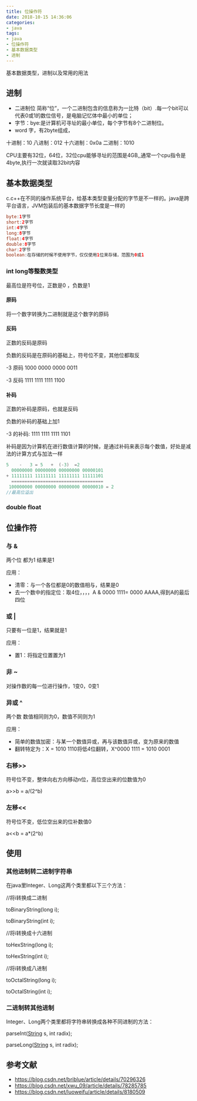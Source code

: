 ```yaml
---
title: 位操作符
date: 2018-10-15 14:36:06
categories:
- java
tags:
- java
- 位操作符
- 基本数据类型
- 进制
---
```


基本数据类型，进制以及常用的用法

<!--more -->

## 进制

- 二进制位 简称“位”，一个二进制包含的信息称为一比特（bit）.每一个bit可以代表0或1的数位信号，是电脑记忆体中最小的单位；
- 字节：bye:是计算机可寻址的最小单位，每个字节有8个二进制位。
- word 字，有2byte组成，

十进制：10 八进制：012 十六进制：0x0a 二进制：1010 

CPU主要有32位，64位，32位cpu能够寻址的范围是4GB,,通常一个cpu指令是4byte,执行一次就读取32bit内容

## 基本数据类型

c.c++在不同的操作系统平台，给基本类型变量分配的字节是不一样的。java是跨平台语言，JVM包装后的基本数据字节长度是一样的

```java
byte:1字节
short:2字节
int:4字节
long:8字节
float:4字节
double:8字节
char:2字节
boolean:在存储的时候不使用字节，仅仅使用1位来存储，范围为0或1
```

### int long等整数类型

最高位是符号位，正数是0 ，负数是1

#### 原码

将一个数字转换为二进制就是这个数字的原码

#### 反码

正数的反码是原码

负数的反码是在原码的基础上，符号位不变，其他位都取反

-3 原码 1000 0000 0000 0011 

-3 反码 1111 1111 1111 1100 

#### 补码

正数的补码是原码，也就是反码

负数的补码的基础上加1

-3 的补码: 1111 1111 1111 1101 

补码是因为计算机在进行数值计算的时候，是通过补码来表示每个数值，好处是减法的计算方式与加法一样

```java
5    -   3 = 5   +  (-3)  =2
  00000000 00000000 00000000 00000101
+ 11111111 11111111 11111111 11111101
  ===================================
 100000000 00000000 00000000 00000010 = 2 
//最高位溢出
```

### double float 

## 位操作符

### 与 &

两个位 都为1 结果是1

应用：

- 清零：与一个各位都是0的数值相与，结果是0
- 去一个数中的指定位：取4位，，，，A & 0000 1111= 0000 AAAA,得到A的最后四位

### 或 |

只要有一位是1，结果就是1

应用：

- 置1：将指定位置置为1

### 非 ~

对操作数的每一位进行操作，1变0，0变1

### 异或 ^

两个数 数值相同则为0，数值不同则为1

应用：

- 简单的数值加密：与某一个数值异或，再与该数值异或，变为原来的数值
- 翻转特定为：X = 1010 1110将低4位翻转，X^0000 1111 = 1010 0001

### 右移>>

符号位不变，整体向右方向移动n位，高位空出来的位数值为0

a>>b = a/(2^b)

### 左移<<

符号位不变，低位空出来的位补数值0

a<<b = a*(2^b)

## 使用

### 其他进制转二进制字符串

在java里Integer、Long这两个类里都以下三个方法：

//将i转换成二进制 

toBinaryString(long i);

toBinaryString(int i);


//将i转换成十六进制

toHexString(long i);

toHexString(int i);

//将i转换成八进制 

toOctalString(long i);

toOctalString(int i);

### 二进制转其他进制

Integer、Long两个类里都将字符串转换成各种不同进制的方法：

parseInt([String](https://blog.csdn.net/j2se6/api/java/lang/String.html) s, int radix);

parseLong([String](https://blog.csdn.net/j2se6/api/java/lang/String.html) s, int radix);

## 参考文献

- https://blog.csdn.net/briblue/article/details/70296326
- https://blog.csdn.net/xwu_09/article/details/78285785
- https://blog.csdn.net/luoweifu/article/details/8180509


